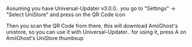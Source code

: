 Assuming you have Universal-Updater v3.0.0.. you go to "Settings" -> "Select UniStore" and press on the QR Code icon

Then you scan the QR Code from there, this will download AmiiGhost's unistore, so you can use it with Universal-Updater.. for using it, press A on AmiiGhost's UniStore thumbsup
